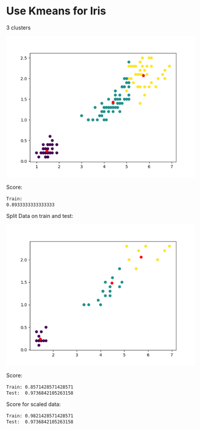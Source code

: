 # Use Kmeans for Iris

3 clusters

![](img/Figure_6.png)

Score:

    Train:
    0.8933333333333333

Split Data on train and test:

![](img/Figure_7.png)

Score:

    Train: 0.8571428571428571
    Test:  0.9736842105263158
    
Score for scaled data:

    Train: 0.9821428571428571
    Test:  0.9736842105263158
